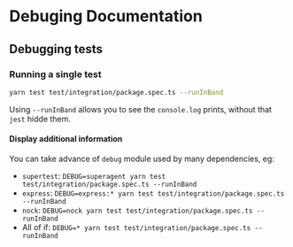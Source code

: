 # Debuging Documentation



## Debugging tests



### Running a single test

```bash
yarn test test/integration/package.spec.ts --runInBand
```

Using `--runInBand` allows you to see the `console.log` prints, without that `jest` hidde them.

#### Display additional information

You can take advance of `debug` module used by many dependencies, eg:

* `supertest`: `DEBUG=superagent yarn test test/integration/package.spec.ts --runInBand`
* `express`: `DEBUG=express:* yarn test test/integration/package.spec.ts --runInBand`
* `nock`: `DEBUG=nock yarn test test/integration/package.spec.ts --runInBand`
* All of if: `DEBUG=* yarn test test/integration/package.spec.ts --runInBand`
